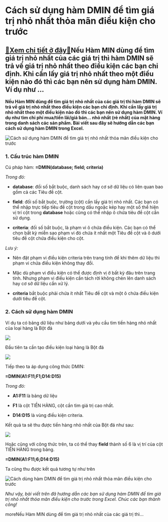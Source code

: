 Cách sử dụng hàm DMIN để tìm giá trị nhỏ nhất thỏa mãn điều kiện cho trước
==========================================================================

[:gift:Xem chi tiết ở đây:gift:](https://hddtvn.com/cach-su-dung-ham-dmin-de-tim-gia-tri-nho-nhat-thoa-man-dieu-kien-cho-truoc/)Nếu Hàm MIN dùng để tìm giá trị nhỏ nhất của các giá trị thì hàm DMIN sẽ trả về giá trị nhỏ nhất theo điều kiện các bạn chỉ định. Khi cần lấy giá trị nhỏ nhất theo một điều kiện nào đó thì các bạn nên sử dụng hàm DMIN. Ví dụ như …
--------------------------------------------------------------------------------------------------------------------------------------------------------------------------------------------------------------------------------------

**Nếu Hàm MIN dùng để tìm giá trị nhỏ nhất của các giá trị thì hàm DMIN sẽ trả về giá trị nhỏ nhất theo điều kiện các bạn chỉ định. Khi cần lấy giá trị nhỏ nhất theo một điều kiện nào đó thì các bạn nên sử dụng hàm DMIN. Ví dụ như tìm chi phí mua/tiền lãi/giá bán… nhỏ nhất (rẻ nhất) của mặt hàng trong danh sách các sản phẩm. Bài viết sau đây sẽ hướng dẫn các bạn cách sử dụng hàm DMIN trong Excel.**


![Cách sử dụng hàm DMIN để tìm giá trị nhỏ nhất thỏa mãn điều kiện cho trước](https://hddtvn.com/wp-content/uploads/2021/01/dmin.png "Cách sử dụng hàm DMIN để tìm giá trị nhỏ nhất thỏa mãn điều kiện cho trước")


### 1. Cấu trúc hàm DMIN


Cú pháp hàm: **=DMIN(database; field; criteria)**


*Trong đó:*




* **database**: đối số bắt buộc, danh sách hay cơ sở dữ liệu có liên quan bao gồm cả các Tiêu đề cột.

* **field**: đối số bắt buộc, trường (cột) cần lấy giá trị nhỏ nhất. Các bạn có thể nhập trực tiếp tiêu đề cột trong dấu ngoặc kép hay một số thể hiện vị trí cột trong **database** hoặc cũng có thể nhập ô chứa tiêu đề cột cần sử dụng.

* **criteria**: đối số bắt buộc, là phạm vi ô chứa điều kiện. Các bạn có thể chọn bất kỳ miễn sao phạm vi đó chứa ít nhất một Tiêu đề cột và ô dưới tiêu đề cột chứa điều kiện cho cột.



*Lưu ý:*




* Nên đặt phạm vi điều kiện criteria trên trang tính để khi thêm dữ liệu thì phạm vi chứa điều kiện không thay đổi.

* Mặc dù phạm vi điều kiện có thể được định vị ở bất kỳ đâu trên trang tính. Nhưng phạm vi điều kiện cần tách rời không chèn lên danh sách hay cơ sở dữ liệu cần xử lý.

* **criteria** bắt buộc phải chứa ít nhất Tiêu đề cột và một ô chứa điều kiện dưới tiêu đề cột.



### 2. Cách sử dụng hàm DMIN


Ví dụ ta có bảng dữ liệu như bảng dưới và yêu cầu tìm tiền hàng nhỏ nhất của loại hàng là Bột đá


![](https://hddtvn.com/wp-content/uploads/2021/01/OMEg0eD.png)


Đầu tiên ta cần tạo điều kiện loại hàng là Bột đá


![](https://hddtvn.com/wp-content/uploads/2021/01/sj8OKLu.png)


Tiếp theo ta áp dụng công thức DMIN:


**=DMIN(A1:F11;F1;D14:D15)**


*Trong đó:*




* **A1:F11** là bảng dữ liệu

* **F1** là cột TIỀN HÀNG, cột cần tìm giá trị cao nhất.

* **D14:D15** là vùng điều kiện criteria.



Kết quả ta sẽ thu được tiền hàng nhỏ nhất của Bột đá như sau:


![](https://hddtvn.com/wp-content/uploads/2021/01/MWy2Vkh.png)


Hoặc cũng với công thức trên, ta có thể thay **field** thành số 6 là vị trí của cột TIỀN HÀNG trong bảng.


**=DMIN(A1:F11;6;D14:D15)**


Ta cũng thu được kết quả tương tự như trên


![Cách dùng hàm DMIN để tìm giá trị nhỏ nhất thỏa mãn điều kiện cho trước](https://hddtvn.com/wp-content/uploads/2021/01/1U4laEy.png "Cách dùng hàm DMIN để tìm giá trị nhỏ nhất thỏa mãn điều kiện cho trước")


*Như vậy, bài viết trên đã hướng dẫn các bạn sử dụng hàm DMIN để tìm giá trị nhỏ nhất thỏa mãn điều kiện cho trước trong Excel. Chúc các bạn thành công!*


moreNếu Hàm MIN dùng để tìm giá trị nhỏ nhất của các giá trị thì…

